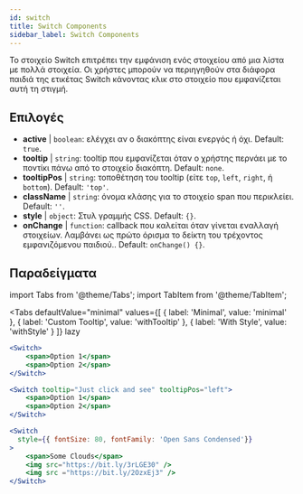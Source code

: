 ```yaml
---
id: switch
title: Switch Components
sidebar_label: Switch Components
---
```


Το στοιχείο Switch επιτρέπει την εμφάνιση ενός στοιχείου από μια λίστα με πολλά στοιχεία. Οι χρήστες μπορούν να περιηγηθούν στα διάφορα παιδιά της ετικέτας Switch κάνοντας κλικ στο στοιχείο που εμφανίζεται αυτή τη στιγμή.

## Επιλογές

* __active__ | `boolean`: ελέγχει αν ο διακόπτης είναι ενεργός ή όχι. Default: `true`.
* __tooltip__ | `string`: tooltip που εμφανίζεται όταν ο χρήστης περνάει με το ποντίκι πάνω από το στοιχείο διακόπτη. Default: `none`.
* __tooltipPos__ | `string`: τοποθέτηση του tooltip (είτε `top`, `left`, `right`, ή `bottom`). Default: `'top'`.
* __className__ | `string`: όνομα κλάσης για το στοιχείο span που περικλείει. Default: `''`.
* __style__ | `object`: Στυλ γραμμής CSS. Default: `{}`.
* __onChange__ | `function`: callback που καλείται όταν γίνεται εναλλαγή στοιχείων. Λαμβάνει ως πρώτο όρισμα το δείκτη του τρέχοντος εμφανιζόμενου παιδιού.. Default: `onChange() {}`.


## Παραδείγματα

import Tabs from '@theme/Tabs';
import TabItem from '@theme/TabItem';

<Tabs
    defaultValue="minimal"
    values={[
        { label: 'Minimal', value: 'minimal' },
        { label: 'Custom Tooltip', value: 'withTooltip' },
        { label: 'With Style', value: 'withStyle' }
    ]}
    lazy
>

<TabItem value="minimal">

```jsx live
<Switch>
    <span>Option 1</span>
    <span>Option 2</span>
</Switch>
```

</TabItem>

<TabItem value="withTooltip">

```jsx live
<Switch tooltip="Just click and see" tooltipPos="left">
    <span>Option 1</span>
    <span>Option 2</span>
</Switch>
```

</TabItem>

<TabItem value="withStyle">

```jsx live
<Switch  
  style={{ fontSize: 80, fontFamily: 'Open Sans Condensed'}} 
>
    <span>Some Clouds</span>
    <img src="https://bit.ly/3rLGE30" />
    <img src ="https://bit.ly/2OzxEj3" />
</Switch>
```

</TabItem>

</Tabs>
